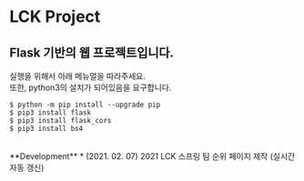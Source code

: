 #  LCK Project
## Flask 기반의 웹 프로젝트입니다.
실행을 위해서 아래 메뉴얼을 따라주세요. 
<br>
또한, python3의 설치가 되어있음을 요구합니다.
```
$ python -m pip install --upgrade pip
$ pip3 install flask
$ pip3 install flask_cors
$ pip3 install bs4
```
<br>
**Development**
* (2021. 02. 07) 2021 LCK 스프링 팀 순위 페이지 제작 (실시간 자동 갱신)

